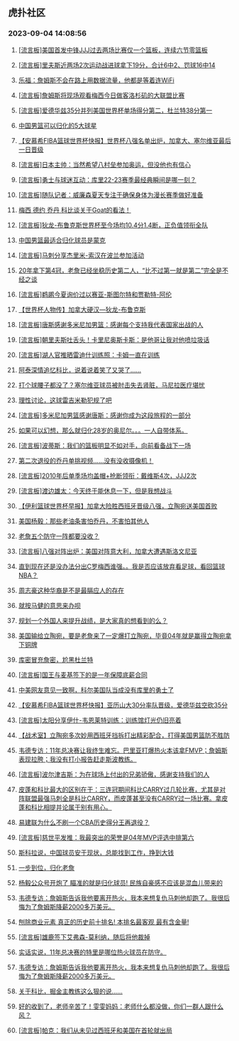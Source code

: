 ## 虎扑社区 
### 2023-09-04 14:08:56

1. [[流言板]美国首发中锋JJJ过去两场比赛仅一个篮板，连续六节零篮板](https://bbs.hupu.com/61983164.html)

2. [[流言板]里夫斯近两场2次运动战进球拿下19分，合计6中2、罚球16中14](https://bbs.hupu.com/61984198.html)

3. [乐福：詹姆斯不会在路上用数据流量，他都是等着连WiFi](https://bbs.hupu.com/61984723.html)

4. [[流言板]詹姆斯将现场观看梅西今日做客洛杉矶的大联盟比赛](https://bbs.hupu.com/61981886.html)

5. [[流言板]爱德华兹35分并列美国世界杯单场得分第二，杜兰特38分第一](https://bbs.hupu.com/61984377.html)

6. [中国男篮可以归化的5大球星](https://bbs.hupu.com/61984030.html)

7. [【安慕希FIBA篮球世界杯快报】世界杯八强名单出炉，加拿大、塞尔维亚最后一日晋级](https://bbs.hupu.com/61983170.html)

8. [[流言板]日本主帅：当然希望八村垒参加奥运，但没他也有信心](https://bbs.hupu.com/61981844.html)

9. [[流言板]勇士与球迷互动：库里22-23赛季最经典瞬间是哪一刻？](https://bbs.hupu.com/61983257.html)

10. [[流言板]随队记者：威廉森夏天专注于确保身体为漫长赛季做好准备](https://bbs.hupu.com/61983009.html)

11. [梅西 德约 乔丹 科比谈关于Goat的看法！](https://bbs.hupu.com/61982743.html)

12. [[流言板]狄龙-布鲁克斯世界杯至今场均10.4分1.4断，正负值领衔全队](https://bbs.hupu.com/61983124.html)

13. [中国男篮最适合归化球员是蒙克](https://bbs.hupu.com/61983075.html)

14. [[流言板]马刺分享杰里米-索汉在波兰参加活动](https://bbs.hupu.com/61983332.html)

15. [20年拿下第4冠，老詹已经坐稳历史第二人，“比不过第一就是第二”完全是不经之谈](https://bbs.hupu.com/61983955.html)

16. [[流言板]鹈鹕今夏询价过以赛亚-斯图尔特和贾勒特-阿伦](https://bbs.hupu.com/61983264.html)

17. [【世界杯人物传】加拿大硬汉—狄龙-布鲁克斯](https://bbs.hupu.com/61982394.html)

18. [[流言板]唐斯感谢多米尼加男篮：感谢每个支持我代表国家出战的人](https://bbs.hupu.com/61983400.html)

19. [[流言板]朝里夫斯吐舌头！卡里尼奥斯卡斯：是他哥让我对他喷垃圾话](https://bbs.hupu.com/61984847.html)

20. [[流言板]湖人官推晒雷迪什训练照：卡姆一直在训练](https://bbs.hupu.com/61981081.html)

21. [阿泰深情追忆科比，说着说着笑了又哭了……](https://bbs.hupu.com/61982404.html)

22. [打个球腰子都没了？塞尔维亚球员被肘击失去肾脏，马尼拉医疗堪忧](https://bbs.hupu.com/61983478.html)

23. [理性讨论，这球雷吉米勒犯规了吧](https://bbs.hupu.com/61981711.html)

24. [[流言板]多米尼加男篮感谢唐斯：感谢你成为这段旅程的一部分](https://bbs.hupu.com/61983302.html)

25. [如果可以幻想，那么就归化﻿28岁的奥尼尔。。。一人自带体系。](https://bbs.hupu.com/61983970.html)

26. [[流言板]波蒂斯：我们的篮板明显不如对手，向前看备战下一场](https://bbs.hupu.com/61981515.html)

27. [第二次退役的乔丹单挑视频……没有没收摄像机！](https://bbs.hupu.com/61981402.html)

28. [[流言板]2010年后单季场均盖帽+抢断领衔：戴维斯4次，JJJ2次](https://bbs.hupu.com/61983206.html)

29. [[流言板]渡边雄太：今天终于能休息一下，但是我想战斗](https://bbs.hupu.com/61981912.html)

30. [【伊利篮球世界杯早报】加拿大险胜西班牙晋级八强，立陶宛送美国首败](https://bbs.hupu.com/61978351.html)

31. [美国杨毅：那些老油条害怕乔丹，不害怕其他人](https://bbs.hupu.com/61984034.html)

32. [老詹五个防守一阵都要没收？](https://bbs.hupu.com/61982283.html)

33. [[流言板]八强对阵出炉：美国对阵意大利，加拿大遭遇斯洛文尼亚](https://bbs.hupu.com/61977967.html)

34. [直到现在还是没办法分出C罗梅西谁强。。我是否应该放弃看足球，看回篮球NBA？](https://bbs.hupu.com/61984642.html)

35. [周志豪这种华裔是不是最膈应人的存在](https://bbs.hupu.com/61983191.html)

36. [就按马健的意思来办呗](https://bbs.hupu.com/61983937.html)

37. [规划一个外国人来提升战绩，是大家真的想看到的么？](https://bbs.hupu.com/61983924.html)

38. [美国输给立陶宛，要是老詹来了一定爆打立陶宛，毕竟04年就是赢得立陶宛拿下铜牌](https://bbs.hupu.com/61983197.html)

39. [库密冒充詹密，尬黑杜兰特](https://bbs.hupu.com/61983565.html)

40. [[流言板]国王与麦基签下的是一年保障底薪合同](https://bbs.hupu.com/61983065.html)

41. [中美网友意见一致啊，科尔美国队当成没有库里的勇士了](https://bbs.hupu.com/61981040.html)

42. [【安慕希FIBA篮球世界杯快报】亚历山大30分率队晋级，爱德华兹空砍35分](https://bbs.hupu.com/61981509.html)

43. [[流言板]太阳分享伊什-韦恩莱特训练：训练馆灯光仍旧亮着](https://bbs.hupu.com/61983234.html)

44. [【战术室】立陶宛多次妙用西班牙挡拆打出精彩配合，打得美国男篮防不胜防](https://bbs.hupu.com/61983148.html)

45. [韦德专访：11年总决赛让我终生难忘。巴里亚打爆热火本该拿FMVP；詹姆斯表现拉胯；我没有打小报告赶走斯波教练。](https://bbs.hupu.com/61984175.html)

46. [[流言板]波尔津吉斯：为在球场上付出的兄弟骄傲，感谢支持我们的人](https://bbs.hupu.com/61982452.html)

47. [皮蓬和科比最大的区别在于：三连冠期间科比CARRY过几轮比赛，尤其是对阵联盟最强马刺全是科比CARRY，而皮蓬甚至没有CARRY过一场比赛。拿皮蓬和科比相提并论属于别有用心。](https://bbs.hupu.com/61984215.html)

48. [易建联为什么不刷一个CBA历史得分王再退役？](https://bbs.hupu.com/61983696.html)

49. [[流言板]慈世平发推：我最突出的荣誉是04年MVP评选中排第六](https://bbs.hupu.com/61984952.html)

50. [斯科拉说，中国球员安于现状，总能找到工作，挣到大钱](https://bbs.hupu.com/61984136.html)

51. [一步到位，归化老詹](https://bbs.hupu.com/61984083.html)

52. [杨毅公众号开炮了  瞄准的就是归化球员!      民族自豪感不应该是混血儿带来的](https://bbs.hupu.com/61983833.html)

53. [韦德专访：詹姆斯告诉我他要离开热火，我本来想复仇马刺他却跑了。我很后悔为了詹姆斯降薪2000多万美元。](https://bbs.hupu.com/61984420.html)

54. [刨除商业元素 真正的历史前十排名!  本排名最客观 最有含金量!](https://bbs.hupu.com/61981930.html)

55. [[流言板]雄鹿签下艾弗森-莫利纳，随后将他裁掉](https://bbs.hupu.com/61983152.html)

56. [实话实说，11年总决赛的特里是哪位热火球员在防守。](https://bbs.hupu.com/61984476.html)

57. [韦德专访：詹姆斯告诉我他要离开热火，我本来想复仇马刺他却跑了。我很后悔为了詹姆斯降薪2000多万美元。](https://bbs.hupu.com/61984397.html)

58. [关于科比，掘金主教练这么狠的说……](https://bbs.hupu.com/61983991.html)

59. [好的收到了，老师辛苦了！雯雯妈妈：老师什么都没做，你们一群人跟什么风？](https://bbs.hupu.com/61984622.html)

60. [[流言板]帕克：我们从未见过西班牙和美国在首轮就出局](https://bbs.hupu.com/61982084.html)

